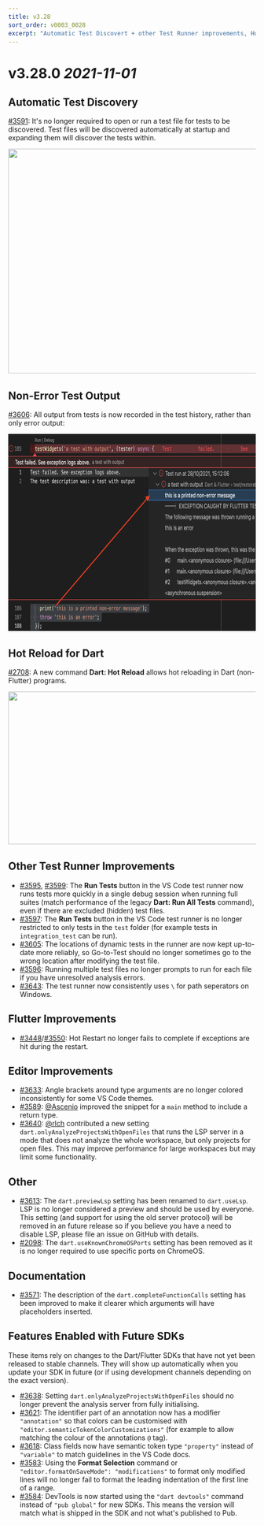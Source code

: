 ```yaml
---
title: v3.28
sort_order: v0003_0028
excerpt: "Automatic Test Discovert + other Test Runner improvements, Hot Reload for Dart apps, ..."
---
```


# v3.28.0 *2021-11-01*


## Automatic Test Discovery

[#3591](https://github.com/Dart-Code/Dart-Code/issues/3591): It's no longer required to open or run a test file for tests to be discovered. Test files will be discovered automatically at startup and expanding them will discover the tests within.

<img src="/images/release_notes/v3.28/test_discovery.gif" width="780" height="456" />


## Non-Error Test Output

[#3606](https://github.com/Dart-Code/Dart-Code/issues/3606): All output from tests is now recorded in the test history, rather than only error output:

<img src="/images/release_notes/v3.28/test_output.png" width="750" height="400" />


## Hot Reload for Dart

[#2708](https://github.com/Dart-Code/Dart-Code/issues/2708): A new command **Dart: Hot Reload** allows hot reloading in Dart (non-Flutter) programs.

<img src="/images/release_notes/v3.28/dart_hot_reload.gif" width="700" height="310" />


## Other Test Runner Improvements

- [#3595](https://github.com/Dart-Code/Dart-Code/issues/3595), [#3599](https://github.com/Dart-Code/Dart-Code/issues/3599): The **Run Tests** button in the VS Code test runner now runs tests more quickly in a single debug session when running full suites (match performance of the legacy **Dart: Run All Tests** command), even if there are excluded (hidden) test files.
- [#3597](https://github.com/Dart-Code/Dart-Code/issues/3597): The **Run Tests** button in the VS Code test runner is no longer restricted to only tests in the `test` folder (for example tests in `integration_test` can be run).
- [#3605](https://github.com/Dart-Code/Dart-Code/issues/3605): The locations of dynamic tests in the runner are now kept up-to-date more reliably, so Go-to-Test should no longer sometimes go to the wrong location after modifying the test file.
- [#3596](https://github.com/Dart-Code/Dart-Code/issues/3596): Running multiple test files no longer prompts to run for each file if you have unresolved analysis errors.
- [#3643](https://github.com/Dart-Code/Dart-Code/issues/3643): The test runner now consistently uses `\` for path seperators on Windows.


## Flutter Improvements

- [#3448](https://github.com/Dart-Code/Dart-Code/issues/3448)/[#3550](https://github.com/Dart-Code/Dart-Code/issues/3550): Hot Restart no longer fails to complete if exceptions are hit during the restart.


## Editor Improvements

- [#3633](https://github.com/Dart-Code/Dart-Code/issues/3633): Angle brackets around type arguments are no longer colored inconsistently for some VS Code themes.
- [#3589](https://github.com/Dart-Code/Dart-Code/issues/3589): [@Ascenio](https://github.com/Ascenio) improved the snippet for a `main` method to include a return type.
- [#3640](https://github.com/Dart-Code/Dart-Code/issues/3640): [@rlch](https://github.com/rlch) contributed a new setting `dart.onlyAnalyzeProjectsWithOpenFiles` that runs the LSP server in a mode that does not analyze the whole workspace, but only projects for open files. This may improve performance for large workspaces but may limit some functionality.


## Other

- [#3613](https://github.com/Dart-Code/Dart-Code/issues/3613): The `dart.previewLsp` setting has been renamed to `dart.useLsp`. LSP is no longer considered a preview and should be used by everyone. This setting (and support for using the old server protocol) will be removed in an future release so if you believe you have a need to disable LSP, please file an issue on GitHub with details.
- [#2098](https://github.com/Dart-Code/Dart-Code/issues/2098): The `dart.useKnownChromeOSPorts` setting has been removed as it is no longer required to use specific ports on ChromeOS.


## Documentation

- [#3571](https://github.com/Dart-Code/Dart-Code/issues/3571): The description of the `dart.completeFunctionCalls` setting has been improved to make it clearer which arguments will have placeholders inserted.


## Features Enabled with Future SDKs

These items rely on changes to the Dart/Flutter SDKs that have not yet been released to stable channels. They will show up automatically when you update your SDK in future (or if using development channels depending on the exact version).

- [#3638](https://github.com/Dart-Code/Dart-Code/issues/3638): Setting `dart.onlyAnalyzeProjectsWithOpenFiles` should no longer prevent the analysis server from fully initialising.
- [#3621](https://github.com/Dart-Code/Dart-Code/issues/3621): The identifier part of an annotation now has a modifier `"annotation"` so that colors can be customised with `"editor.semanticTokenColorCustomizations"` (for example to allow matching the colour of the annotations `@` tag).
- [#3618](https://github.com/Dart-Code/Dart-Code/issues/3618): Class fields now have semantic token type `"property"` instead of `"variable"` to match guidelines in the VS Code docs.
- [#3583](https://github.com/Dart-Code/Dart-Code/issues/3583): Using the **Format Selection** command or `"editor.formatOnSaveMode": "modifications"` to format only modified lines will no longer fail to format the leading indentation of the first line of a range.
- [#3584](https://github.com/Dart-Code/Dart-Code/issues/3584): DevTools is now started using the `"dart devtools"` command instead of `"pub global"` for new SDKs. This means the version will match what is shipped in the SDK and not what's published to Pub.
